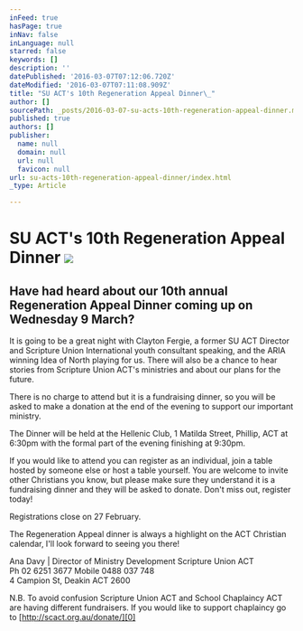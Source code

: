 ```yaml
---
inFeed: true
hasPage: true
inNav: false
inLanguage: null
starred: false
keywords: []
description: ''
datePublished: '2016-03-07T07:12:06.720Z'
dateModified: '2016-03-07T07:11:08.909Z'
title: "SU ACT's 10th Regeneration Appeal Dinner\_"
author: []
sourcePath: _posts/2016-03-07-su-acts-10th-regeneration-appeal-dinner.md
published: true
authors: []
publisher:
  name: null
  domain: null
  url: null
  favicon: null
url: su-acts-10th-regeneration-appeal-dinner/index.html
_type: Article

---
```

# SU ACT's 10th Regeneration Appeal Dinner ![](https://the-grid-user-content.s3-us-west-2.amazonaws.com/9c37e485-8cde-4ba5-bd13-b760ccf98fca.jpg)

## Have had heard about our 10th annual Regeneration Appeal Dinner coming up on Wednesday 9 March? 

It is going to be a great night with Clayton Fergie, a former SU ACT Director and Scripture Union International youth consultant speaking, and the ARIA winning Idea of North playing for us. There will also be a chance to hear stories from Scripture Union ACT's ministries and about our plans for the future.

There is no charge to attend but it is a fundraising dinner, so you will be asked to make a donation at the end of the evening to support our important ministry. 

The Dinner will be held at the Hellenic Club, 1 Matilda Street, Phillip, ACT at 6:30pm with the formal part of the evening finishing at 9:30pm. 

If you would like to attend you can register as an individual, join a table hosted by someone else or host a table yourself. You are welcome to invite other Christians you know, but please make sure they understand it is a fundraising dinner and they will be asked to donate.
Don't miss out, register today!

Registrations close on 27 February. 

The Regeneration Appeal dinner is always a highlight on the ACT Christian calendar, I'll look forward to seeing you there! 

Ana Davy | Director of Ministry Development
Scripture Union ACT  
Ph 02 6251 3677
Mobile 0488 037 748  
4 Campion St, Deakin ACT 2600

N.B. To avoid confusion Scripture Union ACT and School Chaplaincy ACT are having different fundraisers. If you would like to support chaplaincy go to [http://scact.org.au/donate/][0]

[0]: null